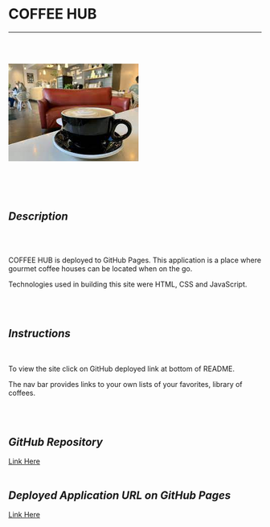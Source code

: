 # **COFFEE HUB**
  


---

<br>
<br>



![Desktop Img](/channel-pictures/coffee-hub.jpg) 


 







  
<br>
<br>
<br> 

## *Description*  
<br>
<br>

COFFEE HUB is deployed to GitHub Pages.  This application is a place where gourmet coffee houses can be located when on the go.

Technologies used in building this site were HTML, CSS and JavaScript.

<br>
<br>

## *Instructions*  
<br>

To view the site click on  GitHub deployed link at bottom of README.

The nav bar provides links to your own lists of your favorites, library of coffees.

 



<br>
<br>



## *GitHub Repository*  

[Link Here](https://github.com/JosieSavill/coffee-hub)
<br>
<br>

## *Deployed Application URL on GitHub Pages*

[Link Here](https://josiesavill.github.io/coffee-hub/)  


 
 








    




























